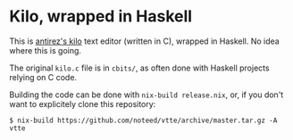 # Kilo, wrapped in Haskell

This is [antirez's kilo](https://github.com/antirez/kilo) text editor (written
in C), wrapped in Haskell. No idea where this is going.

The original `kilo.c` file is in `cbits/`, as often done with Haskell projects
relying on C code.

Building the code can be done with `nix-build release.nix`, or, if you don't
want to explicitely clone this repository:

```
$ nix-build https://github.com/noteed/vtte/archive/master.tar.gz -A vtte
```
